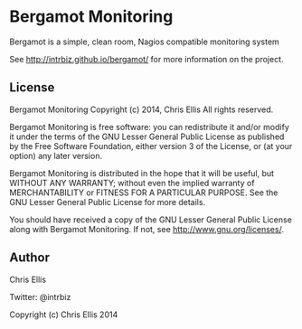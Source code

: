 Bergamot Monitoring
===================
Bergamot is a simple, clean room, Nagios compatible monitoring system

See http://intrbiz.github.io/bergamot/ for more information on the project.

License
-------
Bergamot Monitoring
Copyright (c) 2014, Chris Ellis
All rights reserved.

Bergamot Monitoring is free software: you can redistribute it and/or modify
it under the terms of the GNU Lesser General Public License as published by
the Free Software Foundation, either version 3 of the License, or
(at your option) any later version.

Bergamot Monitoring is distributed in the hope that it will be useful,
but WITHOUT ANY WARRANTY; without even the implied warranty of
MERCHANTABILITY or FITNESS FOR A PARTICULAR PURPOSE.  See the
GNU Lesser General Public License for more details.

You should have received a copy of the GNU Lesser General Public License
along with Bergamot Monitoring.  If not, see <http://www.gnu.org/licenses/>.


Author
------
Chris Ellis

Twitter: @intrbiz

Copyright (c) Chris Ellis 2014